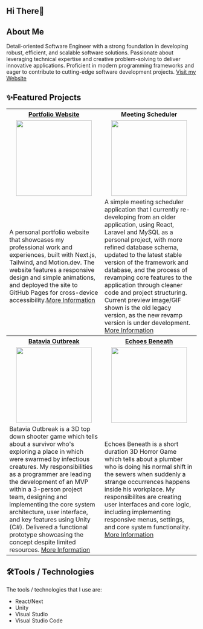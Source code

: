 ## Hi There👋

## About Me
Detail-oriented Software Engineer with a strong foundation in developing robust, efficient, and scalable software solutions. Passionate about leveraging technical expertise and creative problem-solving to deliver innovative applications. Proficient in modern programming frameworks and eager to contribute to cutting-edge software development projects. <a href="https://paundra0217.github.io/">Visit my Website</a>

## ✨Featured Projects
<table>
      <tbody>
            <tr>
        <th width="500px" align="center"> <a href="https://paundra0217.github.io">Portfolio Website</th>
      <th width="500px" align="center">Meeting Scheduler</th>
    </tr>
  <tr width="500px" align="center">
      <td><img src="https://paundra0217.github.io/img/portfolio-website.gif" height="200px"></td>
    <td><img src="https://paundra0217.github.io/img/meeting-app.png" height="200px"></td>
  </tr>
  <tr width="500px">
      <td>A personal portfolio website that showcases my professional work and experiences, built with Next.js, Tailwind, and Motion.dev. The website features a responsive design and simple animations, and deployed the site to GitHub Pages for cross-device accessibility.<a href="https://github.com/paundra0217/paundra0217.github.io">More Information</a></td>
    <td>A simple meeting scheduler application that I currently re-developing from an older application, using React, Laravel and MySQL as a personal project, with more refined database schema, updated to the latest stable version of the framework and database, and the process of revamping core features to the application through cleaner code and project structuring. Current preview image/GIF shown is the old legacy version, as the new revamp version is under development. <a href="https://github.com/paundra0217/meeting-scheduler">More Information</a></td>
  </tr>
    <tr>
        <th width="500px" align="center"> <a href="https://nezux.itch.io/731-batavia-outbreak">Batavia Outbreak</th>
      <th width="500px" align="center"> <a href="https://xviig.itch.io/echoes-beneath">Echoes Beneath</th>
    </tr>
  <tr width="500px" align="center">
      <td><img src="https://paundra0217.github.io/img/batavia_outbreak.gif" height="200px"></td>
    <td><img src="https://github.com/user-attachments/assets/2be270e9-a073-4033-9f04-e94828dda4e4" height="200px"></td>
  </tr>
  <tr width="500px">
      <td>Batavia Outbreak is a 3D top down shooter game which tells about a survivor who's exploring a place in which were swarmed by infectious creatures. My responsibilities as a programmer are leading the development of an MVP within a 3-person project team, designing and implementing the core system architecture, user interface, and key features using Unity (C#). Delivered a functional prototype showcasing the concept despite limited resources. <a href="https://github.com/paundra0217/batavia-outbreak">More Information</a></td>
    <td>Echoes Beneath is a short duration 3D Horror Game which tells about a plumber who is doing his normal shift in the sewers when suddenly a strange occurrences happens inside his workplace. My responsibilites are creating user interfaces and core logic, including implementing responsive menus, settings, and core system functionality. <a href="https://github.com/paundra0217/Echoes_Beneath">More Information</a></td>
  </tr>
<!--   <tr>
      <th width="500px" align="center"> Nightwalkers</th>
    <th width="500px"> <a href="https://bgdc.itch.io/peak">Peak</th>
  </tr>
  <tr width="500px" align="center">
          <td><img src="https://github.com/user-attachments/assets/3d852ab0-cb17-45fa-ba10-9cecc6d1563c" height="200px"></td>
    <td><img src="https://github.com/paundra0217/paundra0217/blob/main/images/Peak%202024-09-18%2022-07-35.gif" height="200px"></td>
  </tr>
  <tr width="500px">
          <td>Nightwalkers is a 2D action platformer game that tells about a hero named Luna that can harness the power of zodiac to protect the city of Starfield. My responsibilities in this project are creating user interface and applying its funcitonalities. <a href="https://github.com/paundra0217/Nightwalkers">More Information</a></td>
      <td>Peak is a 2D pixel art platformer game that tells a story about an ordinary boy who have dream to reach the top of Seraphim Mountain and uncover its secrets. My responsibilities as a programmer are everything, including implementing mechanics and object interactivity from prototyping to a final polished product. <a href="https://github.com/paundra0217/peak">More Information</a></td>
  </tr> -->
<!--           <tr>
    <th width="500px"> Mystic Frontier</th>
  </tr>
  <tr width="500px" align="center">
    <td><img src="https://github.com/paundra0217/paundra0217/blob/main/images/image.png?raw=true" height="200px"></td>
  </tr>
  <tr width="500px">
      <td>Mystic Frontier is a 2D turn based RPG using cards, where the story is inspired by mythology and folklore from Indonesia. My responsibilities are creating user interface and applying its functionlity, as well as working on several backends such as audio. <a href="https://github.com/Redacted-Studio/Mystic_Frontier">More Information</a></td>
  </tr> -->
  </tbody>
</table>

## 🛠️Tools / Technologies
The tools / technologies that I use are:

- React/Next
- Unity
- Visual Studio
- Visual Studio Code

<!--
**paundra0217/paundra0217** is a ✨ _special_ ✨ repository because its `README.md` (this file) appears on your GitHub profile.

Here are some ideas to get you started:

- 🔭 I’m currently working on ...
- 🌱 I’m currently learning ...
- 👯 I’m looking to collaborate on ...
- 🤔 I’m looking for help with ...
- 💬 Ask me about ...
- 📫 How to reach me: ...
- 😄 Pronouns: ...
- ⚡ Fun fact: ...
-->
